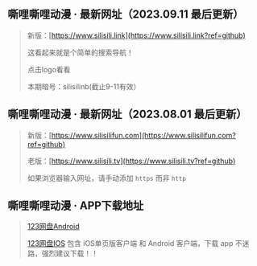 ## 嘶哩嘶哩动漫 · 最新网址（2023.09.11 最后更新）
> 新版：[https://www.silisili.link](https://www.silisili.link?ref=github)
> 
> 这看起来就是个简单的搜索导航！
> 
> 点击logo看看
> 
> 本期暗号：silisilinb(截止9-11有效）
## 嘶哩嘶哩动漫 · 最新网址（2023.08.01 最后更新）
> 新版：[https://www.silisilifun.com](https://www.silisilifun.com?ref=github)
>
> 老版：[https://www.silisili.tv](https://www.silisili.tv?ref=github)
> 
> 如果浏览器输入网址，请手动添加 `https` 而非 `http`



## 嘶哩嘶哩动漫 · APP下载地址
> [123网盘Android](https://www.123pan.com/s/cySeVv-ZZEI.html)
> 
> [123网盘IOS](https://www.123pan.com/s/cySeVv-cZEI.html)
> 包含 iOS单页版客户端 和 Android 客户端，下载 app 不迷路，强烈建议下载！！



